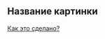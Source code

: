 <!-- .slide:    data-background-image="lecture/template/ironmen.png" -->
<!-- .slide:    data-background-size="auto 70%" -->
<!-- .slide:    data-background-position="bottom" -->

## Название картинки

<a class="how-its-made" href="#howto-images">Как это сделано?</a>